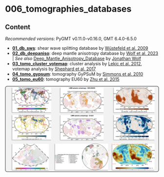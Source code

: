 # 006_tomographies_databases

## Content

_Recommended versions_: PyGMT v0.11.0-v0.16.0, GMT 6.4.0-6.5.0

- **[01_db_sws](https://github.com/yvonnefroehlich/gmt-pygmt-plotting/tree/main/006_tomographies_databases/01_db_sws)**: shear wave splitting database by [Wüstefeld et al. 2009](https://doi.org/10.1016/j.pepi.2009.05.006)
- **[02_db_deepaniso](https://github.com/yvonnefroehlich/gmt-pygmt-plotting/tree/main/006_tomographies_databases/02_db_deepaniso)**: deep mantle anisotropy database by [Wolf et al. 2023](https://doi.org/10.1029/2023GC011070) | _See also_ [Deep_Mantle_Anisotropy_Database](https://github.com/wolfjonathan/Deep_Mantle_Anisotropy_Database) by [Jonathan Wolf](https://github.com/wolfjonathan)
- **[03_tomo_cluster_votemap](https://github.com/yvonnefroehlich/gmt-pygmt-plotting/tree/main/006_tomographies_databases/03_tomo_cluster_votemap)**: cluster analysis by [Lekic et al. 2012](https://doi.org/10.1029/2010JB007631), votemap analysis by [Shephard et al. 2017](https://doi.org/10.1038/s41598-017-11039-w)
- **[04_tomo_gypsum](https://github.com/yvonnefroehlich/gmt-pygmt-plotting/tree/main/006_tomographies_databases/04_tomo_gypsum)**: tomography GyPSuM by [Simmons et al. 2010](https://doi.org/10.1029/2010JB007631)
- **[05_tomo_eu60](https://github.com/yvonnefroehlich/gmt-pygmt-plotting/tree/main/006_tomographies_databases/05_tomo_eu60)**: tomography EU60 by [Zhu et al. 2015](https://doi.org/10.1093/gji/ggu492)

![](https://github.com/yvonnefroehlich/gmt-pygmt-plotting/raw/main/_images/github_maps_readme_006tomos.png)
